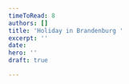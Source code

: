 ```yaml
---
timeToRead: 8
authors: []
title: 'Holiday in Brandenburg '
excerpt: ''
date: 
hero: ''
draft: true

---
```

# 
